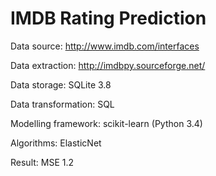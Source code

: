 # IMDB Rating Prediction

Data source: http://www.imdb.com/interfaces

Data extraction: http://imdbpy.sourceforge.net/

Data storage: SQLite 3.8

Data transformation: SQL

Modelling framework: scikit-learn (Python 3.4)

Algorithms: ElasticNet

Result: MSE 1.2
